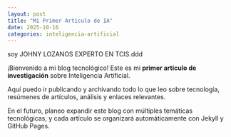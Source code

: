 ```yaml
---
layout: post
title: "Mi Primer Artículo de IA"
date: 2025-10-16
categories: inteligencia-artificial
---
```


soy JOHNY LOZANOS EXPERTO EN TCIS.ddd

¡Bienvenido a mi blog tecnológico! Este es mi **primer artículo de investigación** sobre Inteligencia Artificial.  

Aquí puedo ir publicando y archivando todo lo que leo sobre tecnología, resúmenes de artículos, análisis y enlaces relevantes.  

En el futuro, planeo expandir este blog con múltiples temáticas tecnológicas, y cada artículo se organizará automáticamente con Jekyll y GitHub Pages.
